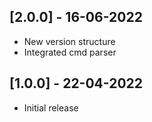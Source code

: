 ## [2.0.0] - 16-06-2022

- New version structure
- Integrated cmd parser

## [1.0.0] - 22-04-2022

- Initial release